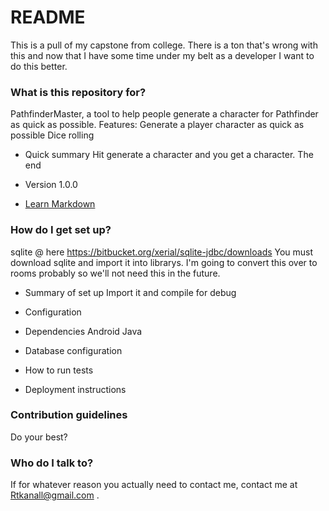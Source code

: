 # README #
This is a pull of my capstone from college. There is a ton that's wrong with this and now that I have some time under my belt as a developer I want to do this better.

### What is this repository for? ###
PathfinderMaster, a tool to help people generate a character for Pathfinder as quick as possible.
Features: 
	Generate a player character as quick as possible
	Dice rolling
* Quick summary
	Hit generate a character and you get a character. The end
* Version
	1.0.0
	
* [Learn Markdown](https://bitbucket.org/tutorials/markdowndemo)

### How do I get set up? ###

sqlite @ here https://bitbucket.org/xerial/sqlite-jdbc/downloads
	You must download sqlite and import it into librarys. I'm going to convert this over to rooms probably so we'll not
	need this in the future.
	
* Summary of set up
	Import it and compile for debug
	
* Configuration
	
* Dependencies
	Android
	Java	
	
* Database configuration
	
* How to run tests

* Deployment instructions

### Contribution guidelines ###

Do your best? 


### Who do I talk to? ###
If for whatever reason you actually need to contact me, contact me at Rtkanall@gmail.com .